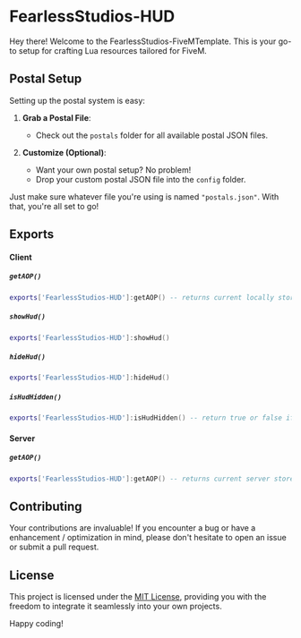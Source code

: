 # FearlessStudios-HUD

Hey there! Welcome to the FearlessStudios-FiveMTemplate. This is your go-to setup for crafting Lua resources tailored for FiveM.

## Postal Setup

Setting up the postal system is easy:

1. **Grab a Postal File**:
   - Check out the `postals` folder for all available postal JSON files.

2. **Customize (Optional)**:
   - Want your own postal setup? No problem!
   - Drop your custom postal JSON file into the `config` folder.

Just make sure whatever file you're using is named `"postals.json"`. With that, you're all set to go!

## Exports

#### Client

##### `getAOP()`

```lua
exports['FearlessStudios-HUD']:getAOP() -- returns current locally stored AOP (should be the same as server)
```

##### `showHud()`

```lua
exports['FearlessStudios-HUD']:showHud()
```

##### `hideHud()`

```lua
exports['FearlessStudios-HUD']:hideHud()
```

##### `isHudHidden()`

```lua
exports['FearlessStudios-HUD']:isHudHidden() -- return true or false if hud is hidden
```

#### Server

##### `getAOP()`

```lua
exports['FearlessStudios-HUD']:getAOP() -- returns current server stored AOP (should be the same as client)
```

## Contributing

Your contributions are invaluable! If you encounter a bug or have a enhancement / optimization in mind, please don't hesitate to open an issue or submit a pull request.

## License

This project is licensed under the [MIT License](LICENSE), providing you with the freedom to integrate it seamlessly into your own projects.

Happy coding!
